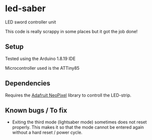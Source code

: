 # led-saber
LED sword controller unit

This code is really scrappy in some places but it got the job done!

## Setup

Tested using the Arduino 1.8.19 IDE

Microcontroller used is the ATTiny85

## Dependencies

Requires the [Adafruit NeoPixel](https://github.com/adafruit/Adafruit_NeoPixel) library to controll the LED-strip.

## Known bugs / To fix

- Exiting the third mode (lightsaber mode) sometimes does not reset properly. This makes it so that the mode cannot be entered again without a hard reset / power cycle.

